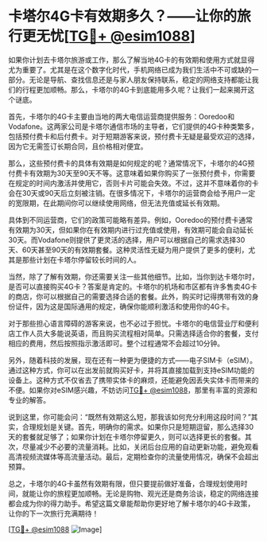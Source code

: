 # 卡塔尔4G卡有效期多久？——让你的旅行更无忧[[TG💪+ @esim1088](https://t.me/s/esim1088)]

如果你计划去卡塔尔旅游或工作，那么了解当地4G卡的有效期和使用方式就显得尤为重要了。尤其是在这个数字化时代，手机网络已成为我们生活中不可或缺的一部分。无论是导航、查找信息还是与家人朋友保持联系，稳定的网络支持都能让我们的行程更加顺畅。那么，卡塔尔的4G卡到底能用多久呢？让我们一起来揭开这个谜底。

首先，卡塔尔的4G卡主要由当地的两大电信运营商提供服务：Ooredoo和Vodafone。这两家公司是卡塔尔通信市场的主导者，它们提供的4G卡种类繁多，包括预付费卡和后付费卡。对于短期游客来说，预付费卡无疑是最受欢迎的选择，因为它无需签订长期合同，且价格相对便宜。

那么，这些预付费卡的具体有效期是如何规定的呢？通常情况下，卡塔尔的4G预付费卡有效期为30天至90天不等。这意味着如果你购买了一张预付费卡，你需要在规定的时间内激活并使用它，否则卡片可能会失效。不过，这并不意味着你的卡会在30天或90天后立刻被注销。在很多情况下，卡塔尔的运营商会给予用户一定的宽限期，在此期间你可以继续使用网络，但无法充值或延长有效期。

具体到不同运营商，它们的政策可能略有差异。例如，Ooredoo的预付费卡通常有效期为30天，但如果你在有效期内进行过充值或使用，有效期可能会自动延长30天。而Vodafone则提供了更灵活的选择，用户可以根据自己的需求选择30天、60天甚至90天的有效期套餐。这种灵活性无疑为用户提供了更多的便利，尤其是那些计划在卡塔尔停留较长时间的人。

当然，除了了解有效期，你还需要关注一些其他细节。比如，当你到达卡塔尔时，是否可以直接购买4G卡？答案是肯定的。卡塔尔的机场和市区都有许多售卖4G卡的商店，你可以根据自己的需要选择合适的套餐。此外，购买时记得携带有效的身份证件，因为这是国际通用的规定，确保你能顺利激活和使用你的4G卡。

对于那些担心语言障碍的游客来说，也不必过于担忧。卡塔尔的电信营业厅和便利店工作人员大多能说英语，而且购买流程相对简单。只需选择适合你的套餐，支付相应的费用，然后按照指示激活即可。整个过程通常不会超过10分钟。

另外，随着科技的发展，现在还有一种更为便捷的方式——电子SIM卡（eSIM）。通过这种方式，你可以在出发前就购买好卡，并将其直接加载到支持eSIM功能的设备上。这种方式不仅省去了携带实体卡的麻烦，还能避免因丢失实体卡而带来的不便。如果你对eSIM感兴趣，不妨访问[TG💪+ @esim1088](https://t.me/s/esim1088)，那里有丰富的资源和专业的解答。

说到这里，你可能会问：“既然有效期这么短，那我该如何充分利用这段时间？”其实，合理规划是关键。首先，明确你的需求。如果你只是短期逗留，那么选择30天的套餐就足够了；如果你计划在卡塔尔停留更久，则可以选择更长的套餐。其次，尽量减少不必要的流量消耗。比如，关闭后台应用的自动更新功能，避免观看高清视频流媒体等高流量活动。最后，定期检查你的流量使用情况，确保不会超出预算。

总之，卡塔尔的4G卡虽然有效期有限，但只要提前做好准备，合理规划使用时间，就能让你的旅程更加顺畅。无论是购物、观光还是商务洽谈，稳定的网络连接都会成为你的得力助手。希望这篇文章能帮助你更好地了解卡塔尔的4G卡政策，让你的下一次旅行充满期待！

[[TG💪+ @esim1088](https://t.me/s/esim1088) ![Image](https://i.postimg.cc/4NQfJmqS/Snipaste-2025-05-13-00-14-12.png)]